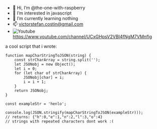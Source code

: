 - 👋 Hi, I’m @the-one-with-raspberry
- 👀 I’m interested in javascript
- 🌱 I’m currently learning nothing
- 📫 victorstefan.costin@gmail.com
- ![Youtube](https://emojipedia-us.s3.amazonaws.com/content/2020/04/05/yt.png) https://www.youtube.com/channel/UCxGHpsV2VBI4fNgM7VMnflg

a cool script that i wrote:
```
function mapCharStringToJSON(string) {
    const strCharArray = string.split('');
    let JSONobj = new Object();
    let i = 0;
    for (let char of strCharArray) {
        JSONobj[char] = i;
        i = i + 1;
    }
    return JSONobj;
}

const exampleStr = 'henlo';

console.log(JSON.stringify(mapCharStringToJSON(exampleStr)));
// returns: {"h":0,"e":1,"n":2,"l":3,"o":4}
// strings with repeated characters dont work :(
```

<!---
the-one-with-raspberry/the-one-with-raspberry is a ✨ special ✨ repository because its `README.md` (this file) appears on your GitHub profile.
You can click the Preview link to take a look at your changes.
--->
